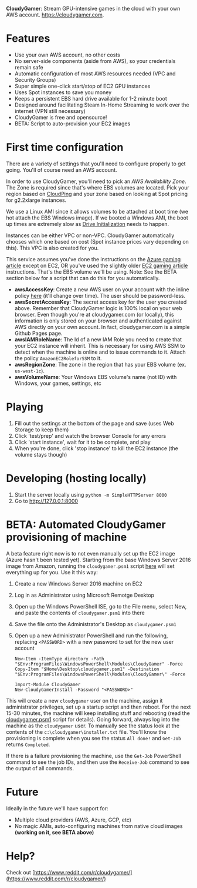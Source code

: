 **CloudyGamer**: Stream GPU-intensive games in the cloud with your own AWS account. https://cloudygamer.com.

# Features

- Use your own AWS account, no other costs
- No server-side components (aside from AWS), so your credentials remain safe
- Automatic configuration of most AWS resources needed (VPC and Security Groups)
- Super simple one-click start/stop of EC2 GPU instances
- Uses Spot instances to save you money
- Keeps a persistent EBS hard drive available for 1-2 minute boot
- Designed around facilitating Steam In-Home Streaming to work over the internet (VPN still necessary)
- CloudyGamer is free and opensource!
- BETA: Script to auto-provision your EC2 images

# First time configuration

There are a variety of settings that you'll need to configure properly to get going. You'll of course need an AWS account.

In order to use CloudyGamer, you'll need to pick an *AWS Availability Zone*. The Zone is required since that's where EBS volumes are located. Pick your region based on [CloudPing](http://www.cloudping.info) and your zone based on looking at Spot pricing for g2.2xlarge instances.

We use a Linux AMI since it allows volumes to be attached at boot time (we hot attach the EBS Windows image). If we booted a Windows AMI, the boot up times are extremely slow as [Drive Initialization](http://docs.aws.amazon.com/AWSEC2/latest/WindowsGuide/ebs-initialize.html) needs to happen.

Instances can be either VPC or non-VPC. CloudyGamer automatically chooses which one based on cost (Spot instance prices vary depending on this). This VPC is also created for you.

This service assumes you've done the instructions on the [Azure gaming article](http://lg.io/2016/10/12/cloudy-gamer-playing-overwatch-on-azures-new-monster-gpu-instances.html) except on EC2, OR you've used the slightly older [EC2 gaming article](http://lg.io/2015/07/05/revised-and-much-faster-run-your-own-highend-cloud-gaming-service-on-ec2.html) instructions. That's the EBS volume we'll be using. Note: See the BETA section below for a script that can do this for you automatically.

- **awsAccessKey**: Create a new AWS user on your account with the inline policy [here](user-policy.txt) (it'll change over time). The user should be password-less.
- **awsSecretAccessKey**: The secret access key for the user you created above. Remember that CloudyGamer logic is 100% local on your web browser. Even though you're at cloudygamer.com (or locally), this information is only stored on your browser and authenticated against AWS directly on your own account. In fact, cloudygamer.com is a simple Github Pages page.
- **awsIAMRoleName**: The Id of a new IAM Role you need to create that your EC2 instance will inherit. This is necessary for using AWS SSM to detect when the machine is online and to issue commands to it. Attach the policy `AmazonEC2RoleforSSM` to it.
- **awsRegionZone**: The zone in the region that has your EBS volume (ex. `us-west-1c`).
- **awsVolumeName**: Your Windows EBS volume's name (not ID) with Windows, your games, settings, etc

# Playing

1. Fill out the settings at the bottom of the page and save (uses Web Storage to keep them)
1. Click 'test/prep' and watch the browser Console for any errors
1. Click 'start instance', wait for it to be complete, and play
1. When you're done, click 'stop instance' to kill the EC2 instance (the volume stays though)

# Developing (hosting locally)

1. Start the server locally using `python -m SimpleHTTPServer 8000`
1. Go to http://127.0.0.1:8000

# BETA: Automated CloudyGamer provisioning of machine

A beta feature right now is to not even manually set up the EC2 image (Azure hasn't been tested yet). Starting from the base Windows Server 2016 image from Amazon, running the `cloudygamer.psm1` script [here](cloudygamer.psm1) will set everything up for you. Use it this way:

1. Create a new Windows Server 2016 machine on EC2
1. Log in as Administrator using Microsoft Remotge Desktop
1. Open up the Windows PowerShell ISE, go to the File menu, select New, and paste the contents of `cloudygamer.psm1` into there
1. Save the file onto the Administrator's Desktop as `cloudygamer.psm1`
1. Open up a new Administrator PowerShell and run the following, replacing `<PASSWORD>` with a new password to set for the new user account

    ```
    New-Item -ItemType directory -Path "$Env:ProgramFiles\WindowsPowerShell\Modules\CloudyGamer" -Force
    Copy-Item "$Home\Desktop\cloudygamer.psm1" -Destination "$Env:ProgramFiles\WindowsPowerShell\Modules\CloudyGamer\" -Force

    Import-Module CloudyGamer
    New-CloudyGamerInstall -Password "<PASSWORD>"
    ```

This will create a new `cloudygamer` user on the machine, assign it administrator privileges, set up a startup script and then reboot. For the next 15-30 minutes, the machine will keep installing stuff and rebooting (read the [cloudygamer.psm1](cloudygamer.psm1) script for details). Going forward, always log into the machine as the `cloudygamer` user. To manually see the status look at the contents of the `c:\cloudygamer\installer.txt` file. You'll know the provisioning is complete when you see the status `All done!` and `Get-Job` returns `Completed`.

If there is a failure provisioning the machine, use the `Get-Job` PowerShell command to see the job IDs, and then use the `Receive-Job` command to see the output of all commands.

# Future

Ideally in the future we'll have support for:

- Multiple cloud providers (AWS, Azure, GCP, etc)
- No magic AMIs, auto-configuring machines from native cloud images **(working on it, see BETA above)**

# Help?

Check out [https://www.reddit.com/r/cloudygamer/](https://www.reddit.com/r/cloudygamer/)
